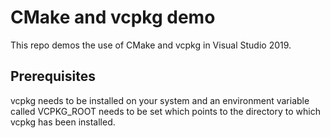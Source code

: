 # CMake and vcpkg demo

This repo demos the use of CMake and vcpkg in Visual Studio 2019. 

## Prerequisites

vcpkg needs to be installed on your system and an environment variable called VCPKG_ROOT needs to be set which points to the directory to which vcpkg has been installed. 
